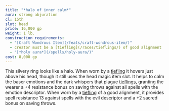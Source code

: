 ```yaml
---
title: "*halo of inner calm*"
aura: strong abjuration
cl: 15th
slot: head
price: 16,000 gp
weight: 1 lb.
construction_requirements:
  - "[Craft Wondrous Item](/feats/craft-wondrous-item/)"
  - creator must be a [tiefling](/races/tieflings/) of good alignment
  - "[*holy aura*](/spells/holy-aura/)"
cost: 8,000 gp
---
```


This silvery ring looks like a halo. When worn by a [tiefling](/races/tieflings/) it hovers just above his head, though it still uses the head magic item slot. It helps to calm the baser emotions and the dark whispers that plague [tieflings](/races/tieflings/), granting the wearer a +4 resistance bonus on saving throws against all spells with the emotion descriptor. When worn by a [tiefling](/races/tieflings/) of a good alignment, it provides spell resistance 13 against spells with the evil descriptor and a +2 sacred bonus on saving throws.

